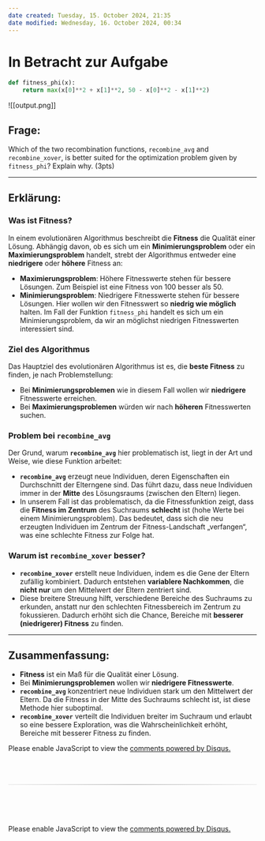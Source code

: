 ```yaml
---
date created: Tuesday, 15. October 2024, 21:35
date modified: Wednesday, 16. October 2024, 00:34
---
```


# In Betracht zur Aufgabe

```python
def fitness_phi(x):
    return max(x[0]**2 + x[1]**2, 50 - x[0]**2 - x[1]**2)
```

![[output.png]]

## Frage:

Which of the two recombination functions, `recombine_avg` and `recombine_xover`, is better suited for the optimization problem given by `fitness_phi`? Explain why. (3pts)

---

## Erklärung:

### Was ist Fitness?

In einem evolutionären Algorithmus beschreibt die **Fitness** die Qualität einer Lösung. Abhängig davon, ob es sich um ein **Minimierungsproblem** oder ein **Maximierungsproblem** handelt, strebt der Algorithmus entweder eine **niedrigere** oder **höhere** Fitness an:

- **Maximierungsproblem**: Höhere Fitnesswerte stehen für bessere Lösungen. Zum Beispiel ist eine Fitness von 100 besser als 50.
- **Minimierungsproblem**: Niedrigere Fitnesswerte stehen für bessere Lösungen. Hier wollen wir den Fitnesswert so **niedrig wie möglich** halten. Im Fall der Funktion `fitness_phi` handelt es sich um ein Minimierungsproblem, da wir an möglichst niedrigen Fitnesswerten interessiert sind.

### Ziel des Algorithmus

Das Hauptziel des evolutionären Algorithmus ist es, die **beste Fitness** zu finden, je nach Problemstellung:

- Bei **Minimierungsproblemen** wie in diesem Fall wollen wir **niedrigere** Fitnesswerte erreichen.
- Bei **Maximierungsproblemen** würden wir nach **höheren** Fitnesswerten suchen.

### Problem bei `recombine_avg`

Der Grund, warum **`recombine_avg`** hier problematisch ist, liegt in der Art und Weise, wie diese Funktion arbeitet:

- **`recombine_avg`** erzeugt neue Individuen, deren Eigenschaften ein Durchschnitt der Elterngene sind. Das führt dazu, dass neue Individuen immer in der **Mitte** des Lösungsraums (zwischen den Eltern) liegen.
- In unserem Fall ist das problematisch, da die Fitnessfunktion zeigt, dass die **Fitness im Zentrum** des Suchraums **schlecht** ist (hohe Werte bei einem Minimierungsproblem). Das bedeutet, dass sich die neu erzeugten Individuen im Zentrum der Fitness-Landschaft „verfangen“, was eine schlechte Fitness zur Folge hat.

### Warum ist `recombine_xover` besser?

- **`recombine_xover`** erstellt neue Individuen, indem es die Gene der Eltern zufällig kombiniert. Dadurch entstehen **variablere Nachkommen**, die **nicht nur** um den Mittelwert der Eltern zentriert sind.
- Diese breitere Streuung hilft, verschiedene Bereiche des Suchraums zu erkunden, anstatt nur den schlechten Fitnessbereich im Zentrum zu fokussieren. Dadurch erhöht sich die Chance, Bereiche mit **besserer (niedrigerer) Fitness** zu finden.

---

## Zusammenfassung:

- **Fitness** ist ein Maß für die Qualität einer Lösung.
- Bei **Minimierungsproblemen** wollen wir **niedrigere Fitnesswerte**.
- **`recombine_avg`** konzentriert neue Individuen stark um den Mittelwert der Eltern. Da die Fitness in der Mitte des Suchraums schlecht ist, ist diese Methode hier suboptimal.
- **`recombine_xover`** verteilt die Individuen breiter im Suchraum und erlaubt so eine bessere Exploration, was die Wahrscheinlichkeit erhöht, Bereiche mit besserer Fitness zu finden.

<!-- DISQUS SCRIPT COMMENT START -->

<!-- DISQUS RECOMMENDATION START -->

<div id="disqus_recommendations"></div>

<script> 
(function() { // REQUIRED CONFIGURATION VARIABLE: EDIT THE SHORTNAME BELOW
var d = document, s = d.createElement('script'); // IMPORTANT: Replace EXAMPLE with your forum shortname!
s.src = 'https://myuninotes.disqus.com/recommendations.js'; s.setAttribute('data-timestamp', +new Date());
(d.head || d.body).appendChild(s);
})();
</script>
<noscript>
Please enable JavaScript to view the 
<a href="https://disqus.com/?ref_noscript" rel="nofollow">
comments powered by Disqus.
</a>
</noscript>

<!-- DISQUS RECOMMENDATION END -->

<hr style="border: none; height: 2px; background: linear-gradient(to right, #f0f0f0, #ccc, #f0f0f0); margin-top: 4rem; margin-bottom: 5rem;">
<div id="disqus_thread"></div>
<script>
    /**
    * RECOMMENDED CONFIGURATION VARIABLES: EDIT AND UNCOMMENT THE SECTION BELOW TO INSERT DYNAMIC VALUES FROM YOUR PLATFORM OR CMS.
    * LEARN WHY DEFINING THESE VARIABLES IS IMPORTANT: https://disqus.com/admin/universalcode/#configuration-variables */
    /*
    var disqus_config = function () {
    this.page.url = PAGE_URL; // Replace PAGE_URL with your page's canonical URL variable
    this.page.identifier = PAGE_IDENTIFIER; // Replace PAGE_IDENTIFIER with your page's unique identifier variable
    };
    */
    (function() { // DON'T EDIT BELOW THIS LINE
    var d = document, s = d.createElement('script');
    s.src = 'https://myuninotes.disqus.com/embed.js';
    s.setAttribute('data-timestamp', +new Date());
    (d.head || d.body).appendChild(s);
    })();
</script>
<noscript>Please enable JavaScript to view the <a href="https://disqus.com/?ref_noscript">comments powered by Disqus.</a></noscript>

<!-- DISQUS SCRIPT COMMENT END -->
